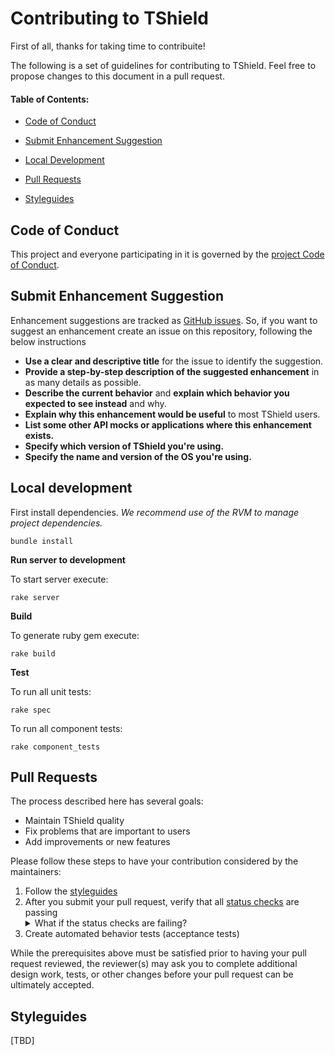 # Contributing to TShield

First of all, thanks for taking time to contribuite!

The following is a set of guidelines for contributing to TShield. Feel free to propose changes to this document in a pull request.

#### Table of Contents:

* [Code of Conduct](#code-of-conduct)

* [Submit Enhancement Suggestion](#submit-enhancement-suggestion)
 
* [Local Development](#local-development)
 
* [Pull Requests](#pull-requests)
 
* [Styleguides](#styleguides)

## Code of Conduct
This project and everyone participating in it is governed by the [project Code of Conduct](CODE_OF_CONDUCT.md).

## Submit Enhancement Suggestion

Enhancement suggestions are tracked as [GitHub issues](https://guides.github.com/features/issues/). So, if you want to suggest an enhancement create an issue on this repository, following the below instructions

* **Use a clear and descriptive title** for the issue to identify the suggestion.
* **Provide a step-by-step description of the suggested enhancement** in as many details as possible.
* **Describe the current behavior** and **explain which behavior you expected to see instead** and why.
* **Explain why this enhancement would be useful** to most TShield users.
* **List some other API mocks or applications where this enhancement exists.**
* **Specify which version of TShield you're using.**
* **Specify the name and version of the OS you're using.**

## Local development

First install dependencies.
_We recommend use of the RVM to manage project dependencies._

```
bundle install
```

**Run server to development**

To start server execute:

`rake server`

**Build**

To generate ruby gem execute:

`rake build`

**Test**

To run all unit tests:

`rake spec`

To run all component tests:

`rake component_tests`

## Pull Requests

The process described here has several goals:

- Maintain TShield quality
- Fix problems that are important to users
- Add improvements or new features

Please follow these steps to have your contribution considered by the maintainers:

1. Follow the [styleguides](#styleguides)
2. After you submit your pull request, verify that all [status checks](https://help.github.com/articles/about-status-checks/) are passing <details><summary>What if the status checks are failing?</summary>If a status check is failing, and you believe that the failure is unrelated to your change, please leave a comment on the pull request explaining why you believe the failure is unrelated. A maintainer will re-run the status check for you. If we conclude that the failure was a false positive, then we will open an issue to track that problem with our status check suite.</details>
3. Create automated behavior tests (acceptance tests)

While the prerequisites above must be satisfied prior to having your pull request reviewed, the reviewer(s) may ask you to complete additional design work, tests, or other changes before your pull request can be ultimately accepted.

## Styleguides
[TBD]
